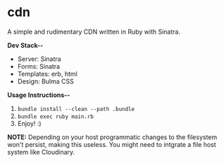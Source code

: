 # cdn

A simple and rudimentary CDN written in Ruby with Sinatra.

**Dev Stack--**
+ Server: Sinatra
+ Forms: Sinatra
+ Templates: erb, html
+ Design: Bulma CSS


**Usage Instructions--**

1. `bundle install --clean --path .bundle`
2. `bundle exec ruby main.rb`
3. Enjoy! :)

**NOTE:** Depending on your host programmatic changes to the filesystem won't persist, making this useless. You might need to intgrate a file host system like Cloudinary.
